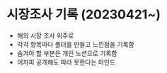 # 시장조사 기록 (20230421~)
- 해외 시장 조사 위주로 
- 각각 항목마다 폴더를 만들고 느낀점을 기록함
- 숨겨야 할 부분은 개인 노션으로 기록함
- 어차피 공개해도 따라 못한다는 마인드